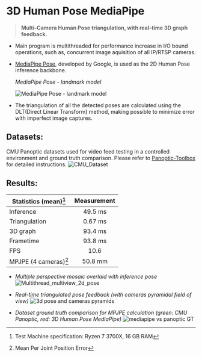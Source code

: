 # 3D Human Pose MediaPipe
> **Multi-Camera Human Pose triangulation, with real-time 3D graph feedback.**


- Main program is multithreaded for performance increase in I/O bound operations, such as, concurrent image aquisition of all IP/RTSP cameras.


- [MediaPipe Pose](https://developers.google.com/mediapipe/solutions/vision/pose_landmarker), developed by Google, is used as the 2D Human Pose inference backbone.

  *MediaPipe Pose - landmark model*
  
  ![MediaPipe Pose - landmark model](https://github.com/Yuri-Vlasqz/3D_Human_Pose_MediaPipe/assets/106136458/cc737d53-a247-4f00-8c1a-7e4a673b8db2)


- The triangulation of all the detected poses are calculated using the DLT(Direct Linear Transform) method, making possible to minimize error with imperfect image captures.


## Datasets:
CMU Panoptic datasets used for video feed testing in a controlled environment and ground truth comparison. Please refer to [Panoptic-Toolbox](https://github.com/CMU-Perceptual-Computing-Lab/panoptic-toolbox.git) for detailed instructions.
![CMU_Dataset](https://github.com/Yuri-Vlasqz/3D_Human_Pose_MediaPipe/assets/106136458/f706f27e-6f11-410b-952a-cdf9ff1f8587)


## Results:

| **Statistics (mean)**[^1] | **Measurement** |
| --------------------- |:-----------:|
| Inference             |  49.5 ms    |
| Triangulation         |  0.67 ms    |
| 3D graph              |  93.4 ms    |
| Frametime             |  93.8 ms    |
| FPS                   |  10.6       |
| MPJPE (4 cameras)[^2] |  50.8 mm    |

[^1]: Test Machine specification: Ryzen 7 3700X, 16 GB RAM 
[^2]: Mean Per Joint Position Error

- *Multiple perspective mosaic overlaid with inference pose*
![Multithread_multiview_2d_pose](https://github.com/Yuri-Vlasqz/3D_Human_Pose_MediaPipe/assets/106136458/f3533641-1146-4cf5-9a9d-ee9de5413e70)


- *Real-time triangulated pose feedback (with cameras pyramidal field of view)*
![3d pose and cameras pyramids](https://github.com/Yuri-Vlasqz/3D_Human_Pose_MediaPipe/assets/106136458/b0585099-2bab-4011-bae1-ac0be9fc9a6a)


- *Dataset ground truth comparison for MPJPE calculation (green: CMU Panoptic, red: 3D Human Pose MediaPipe)*
![mediapipe vs panoptic GT](https://github.com/Yuri-Vlasqz/3D_Human_Pose_MediaPipe/assets/106136458/ce239b2a-0c71-4ef6-859b-b081271c1084)

